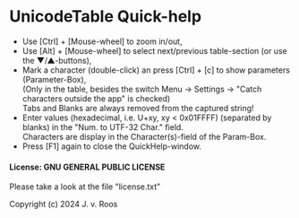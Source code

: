 # UnicodeTable Quick-help  
  
* Use \[Ctrl] + \[Mouse-wheel] to zoom in/out,  
* Use \[Alt] + \[Mouse-wheel] to select next/previous table-section (or use the ▼/▲-buttons),  
* Mark a character (double-click) an press \[Ctrl] + [c] to show parameters (Parameter-Box),  
  (Only in the table, besides the switch Menu -&gt; Settings -&gt; "Catch characters outside the app" is checked)   
  Tabs and Blanks are always removed from the captured string!   
* Enter values (hexadecimal, i.e. U+xy, xy < 0x01FFFF) (separated by blanks) in the "Num. to UTF-32 Char." field.  
  Characters are display in the Character(s)-field of the Param-Box.  
* Press \[F1] again to close the QuickHelp-window.   

 
#### License: GNU GENERAL PUBLIC LICENSE   
Please take a look at the file "license.txt" 
  
Copyright (c) 2024 J. v. Roos  
  
